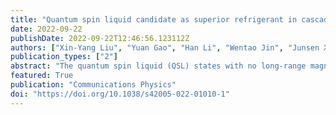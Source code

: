 ```yaml
---
title: "Quantum spin liquid candidate as superior refrigerant in cascade demagnetization cooling"
date: 2022-09-22
publishDate: 2022-09-22T12:46:56.123112Z
authors: ["Xin-Yang Liu", "Yuan Gao", "Han Li", "Wentao Jin", "Junsen Xiang", "Hai Jin", "Ziyu Chen", "Wei Li" and "Gang Su"]
publication_types: ["2"]
abstract: "The quantum spin liquid (QSL) states with no long-range magnetic order even down to zero temperature have recently raised intensive research interest. Here we propose that the spin frustration characteristic of the QSL candidates also make them superior magnetocaloric materials that exhibit prominent cooling effect, especially near the quantum critical points. By simulating the highly frustrated kagome and triangular lattice models, we reveal a significant magnetothermal pumping effect when combing quantum magnets with paramagnetic salts, which can be exploited to design a high-performance cascade demagnetization refrigerator. Moreover, with realistic magnetic compounds YbAlO3 and Na2BaCo(PO4)2, we find a giant enhancement in the cooling capacity characterized by a great increment rate, e.g., more than 200{\%} when working between 3 K heat sink and 30 mK load. Our work thus paves a promising and viable way for the quantum spin cooling to promote the helium-free refrigeration useful in space applications and quantum technologies."
featured: True
publication: "Communications Physics"
doi: "https://doi.org/10.1038/s42005-022-01010-1"
---
```


